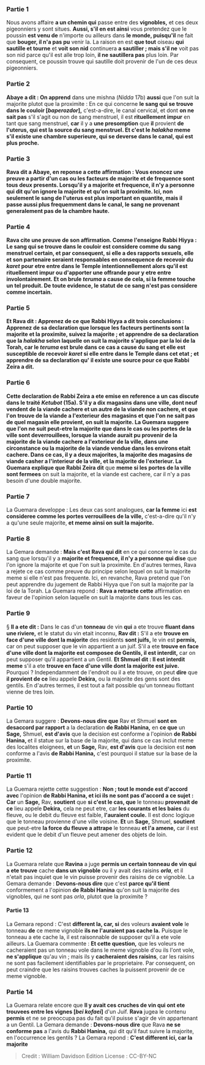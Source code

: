 
### Partie 1
Nous avons affaire <b>a un chemin qui</b> passe entre des <b>vignobles,</b> et ces deux pigeonniers y sont situes. <b>Aussi, s'il en est ainsi</b> vous pretendez que le poussin <b>est venu de</b> n'importe ou ailleurs dans <b>le monde, puisqu'il</b> ne fait que <b>bouger, il n'a pas pu</b> venir la. La raison en est <b>que tout</b> oiseau <b>qui sautille et tourne</b> et <b>voit son nid</b> continuera <b>a sautiller ; mais s'il ne</b> voit pas son nid parce qu'il est alle trop loin, <b>il ne sautillera pas</b> plus loin. Par consequent, ce poussin trouve qui sautille doit provenir de l'un de ces deux pigeonniers.

### Partie 2
<b>Abaye a dit : On apprend</b> dans une mishna (<i>Nidda</i> 17b) <b>aussi</b> que l'on suit la majorite plutot que la proximite : En ce qui concerne <b>le sang qui se trouve dans le couloir [<i>baperozdor</i>],</b> c'est-a-dire, le canal cervical, et dont <b>on ne sait pas</b> s'il s'agit ou non de sang menstruel, il est <b>rituellement impur</b> en tant que sang menstruel, <b>car</b> il y a <b>une presomption</b> que <b>il</b> provient <b>de l'uterus, qui est <b>la source</b> du sang menstruel. <b>Et</b> c'est le <i>halakha</i> <b>meme s'il existe une chambre superieure,</b> qui se deverse dans le canal, <b>qui est plus proche.</b>

### Partie 3
<b>Rava dit a</b> Abaye, en reponse a cette affirmation : <b>Vous enoncez</b> une preuve a partir d'un cas ou les facteurs de <b>majorite et de frequence</b> sont tous deux presents. Lorsqu'il y a <b>majorite et frequence, il n'y a personne qui dit</b> qu'on ignore la majorite et qu'on suit la proximite. Ici, non seulement le sang de l'uterus est plus important en quantite, mais il passe aussi plus frequemment dans le canal, le sang ne provenant generalement pas de la chambre haute.

### Partie 4
Rava cite une preuve de son affirmation. <b>Comme l'enseigne Rabbi Hiyya : Le sang qui se trouve dans le couloir</b> est considere comme du sang menstruel certain, et par consequent, si elle a des rapports sexuels, elle et son partenaire seraient <b>responsables en consequence</b> de recevoir du <i>karet</i> <b>pour etre entre dans le Temple</b> intentionnellement alors qu'il est rituellement impur ou d'apporter une offrande pour y etre entre involontairement. <b>Et on brule <i>teruma</i> a cause de cela,</b> si la femme touche un tel produit. De toute evidence, le statut de ce sang n'est pas considere comme incertain.

### Partie 5
<b>Et Rava dit : Apprenez de</b> ce que <b>Rabbi Hiyya</b> a dit <b>trois</b> conclusions : <b>Apprenez de</b> sa declaration que lorsque les facteurs pertinents sont <b>la majorite et la proximite, suivez la majorite ; et apprendre de</b> sa declaration que la <i>halakha</i> selon laquelle on suit <b>la majorite</b> s'applique <b>par la loi de la Torah,</b> car le <i>teruma</i> est brule dans ce cas a cause du sang et elle est susceptible de recevoir <i>karet</i> si elle entre dans le Temple dans cet etat ; <b>et apprendre de</b> sa declaration qu' <b>il existe</b> une source <b>pour</b> ce <b>que Rabbi Zeira</b> a dit.

### Partie 6
Cette declaration de Rabbi Zeira a ete emise en reference a un cas discute dans le traité <i>Ketubot</i> (15a). S'il y a dix magasins dans une ville, dont neuf vendent de la viande cachere et un autre de la viande non cachere, et que l'on trouve de la viande a l'exterieur des magasins et que l'on ne sait pas de quel magasin elle provient, on suit la majorite. La Guemara suggere que l'on ne suit peut-etre la majorite que dans le cas ou les portes de la ville sont deverrouillees, lorsque la viande aurait pu provenir de la majorite de la viande cachere a l'exterieur de la ville, dans une circonstance ou la majorite de la viande vendue dans les environs etait cachere. Dans ce cas, il y a deux majorites, la majorite des magasins de viande casher a l'interieur de la ville, et la majorite de l'exterieur. La Guemara explique que Rabbi Zeira dit</b> que <b>meme si les portes de la ville sont fermees</b> on suit la majorite, et la viande est cachere, car il n'y a pas besoin d'une double majorite.

### Partie 7
La Guemara developpe : Les deux cas sont analogues, <b>car la femme</b> ici <b>est consideree comme les portes verrouillees de la ville,</b> c'est-a-dire qu'il n'y a qu'une seule majorite, <b>et meme ainsi on suit la majorite.</b>

### Partie 8
La Gemara demande : <b>Mais c'est Rava qui dit</b> en ce qui concerne le cas du sang que lorsqu'il y a <b>majorite et frequence, il n'y a personne</b> <b>qui dise</b> que l'on ignore la majorite et que l'on suit la proximite. En d'autres termes, Rava a rejete ce cas comme preuve du principe selon lequel on suit la majorite meme si elle n'est pas frequente. Ici, en revanche, Rava pretend que l'on peut apprendre du jugement de Rabbi Hiyya que l'on suit la majorite par la loi de la Torah. La Guemara repond : <b>Rava a retracte cette</b> affirmation en faveur de l'opinion selon laquelle on suit la majorite dans tous les cas.

### Partie 9
§ <b>Il a ete dit :</b> Dans le cas d'un <b>tonneau</b> de vin <b>qui</b> a ete trouve <b>fluant dans une riviere,</b> et le statut du vin etait inconnu, <b>Rav dit :</b> S'il a ete <b>trouve en face d'une ville dont la majorite</b> des residents <b>sont juifs,</b> le vin est <b>permis,</b> car on peut supposer que le vin appartient a un juif. S'il a ete <b>trouve en face d'une ville dont la majorite est composee de Gentils, il est interdit,</b> car on peut supposer qu'il appartient a un Gentil. <b>Et Shmuel dit : Il est interdit meme</b> s'il a ete <b>trouve en face d'une ville dont la majorite est juive.</b> Pourquoi ? Independamment de l'endroit ou il a ete trouve, on peut <b>dire</b> que <b>il provient de ce</b> lieu appele <b>Dekira,</b> ou la majorite des gens sont des gentils. En d'autres termes, il est tout a fait possible qu'un tonneau flottant vienne de tres loin.

### Partie 10
La Gemara suggere : <b>Devons-nous dire que</b> Rav et Shmuel <b>sont en desaccord par rapport</b> a la declaration <b>de Rabbi Hanina,</b> en <b>ce que</b> un <b>Sage,</b> Shmuel, <b>est d'avis</b> que la decision est conforme a l'opinion <b>de Rabbi Hanina, </b> et il statue sur la base de la majorite, qui dans ce cas inclut meme des localites eloignees, <b>et</b> un <b>Sage,</b> Rav, <b>est d'avis</b> que la decision est <b>non</b> conforme a l'avis <b>de Rabbi Hanina,</b> c'est pourquoi il statue sur la base de la proximite.

### Partie 11
La Guemara rejette cette suggestion : <b>Non ; tout le monde est d'accord avec</b> l'opinion <b>de Rabbi Hanina, et ici ils ne sont pas d'accord a ce sujet : Car</b> un <b>Sage,</b> Rav, <b>soutient</b> que <b>si c'est le cas, que</b> le tonneau <b>provenait de ce</b> lieu appele <b>Dekira,</b> cela ne peut etre, car <b>les courants et les baies</b> du fleuve, ou le debit du fleuve est faible, <b>l'auraient coule.</b> Il est donc logique que le tonneau provienne d'une ville voisine. <b>Et</b> un <b>Sage,</b> Shmuel, <b>soutient</b> que peut-etre <b>la force du fleuve a attrape</b> le tonneau <b>et l'a amene,</b> car il est evident que le debit d'un fleuve peut amener des objets de loin.

### Partie 12
La Guemara relate que <b>Ravina</b> a juge <b>permis un certain tonneau de vin qui a ete trouve</b> cache <b>dans un vignoble</b> ou il y avait des raisins <b><i>orla</i></b>, et il n'etait pas inquiet que le vin puisse provenir des raisins de ce vignoble. La Gemara demande : <b>Devons-nous dire</b> que c'est <b>parce qu'il tient</b> conformement a l'opinion <b>de Rabbi Hanina</b> qu'on suit la majorite des vignobles, qui ne sont pas <i>orla</i>, plutot que la proximite ?

#### Partie 13
La Gemara repond : C'est <b>different la, car, si</b> des voleurs <b>avaient vole</b> le tonneau <b>de</b> ce meme vignoble <b>ils ne l'auraient pas cache la.</b> Puisque le tonneau a ete cache la, il est raisonnable de supposer qu'il a ete vole ailleurs. La Guemara commente : <b>Et cette question,</b> que les voleurs ne cacheraient pas un tonneau vole dans le meme vignoble d'ou ils l'ont vole, <b>ne s'applique</b> qu'au vin ; mais ils</b> y <b>cacheraient des raisins</b>, car les raisins ne sont pas facilement identifiables par le proprietaire. Par consequent, on peut craindre que les raisins trouves caches la puissent provenir de ce meme vignoble.

### Partie 14
La Guemara relate encore que <b>Il y avait ces cruches de vin qui ont ete trouvees entre les vignes [<i>bei kofaei</i>]</b> d'un Juif. <b>Rava</b> jugea le contenu <b>permis</b> et ne se preoccupa pas du fait qu'il puisse s'agir de vin appartenant a un Gentil. La Gemara demande : <b>Devons-nous dire</b> que Rava <b>ne se conforme pas</b> a l'avis du <b>Rabbi Hanina,</b> qui dit qu'il faut suivre la majorite, en l'occurrence les gentils ? La Gemara repond : <b>C'est different ici, car la majorite</b>

>Credit : William Davidson Edition
>License : CC-BY-NC